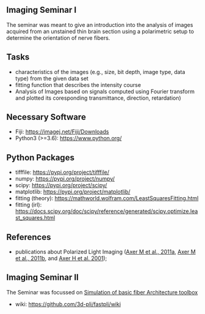 ## Imaging Seminar I
The seminar was meant to give an introduction into the analysis of images acquired from an unstained thin brain section using a polarimetric setup to determine the orientation of nerve fibers.

## Tasks
- characteristics of the images (e.g., size, bit depth, image type, data type) from the given data set
- fitting function that describes the intensity course
- Analysis of Images based on signals computed using Fourier transform and plotted its coresponding transmittance, direction, retardation)

## Necessary Software
- Fiji: <https://imagej.net/Fiji/Downloads>
- Python3 (>=3.6): <https://www.python.org/>

## Python Packages
- tifffile: https://pypi.org/project/tifffile/
- numpy: https://pypi.org/project/numpy/
- scipy: https://pypi.org/project/scipy/
- matplotlib: https://pypi.org/project/matplotlib/
- fitting (theory): https://mathworld.wolfram.com/LeastSquaresFitting.html
- fitting (irl): https://docs.scipy.org/doc/scipy/reference/generated/scipy.optimize.least_squares.html

## References
- publications about Polarized Light Imaging ([Axer M et al., 2011a](https://www.ncbi.nlm.nih.gov/pubmed/20832489), [Axer M et al., 2011b](https://www.ncbi.nlm.nih.gov/pubmed/22232597), and [Axer H et al. 2001](http://www.sciencedirect.com/science/article/pii/S0165027000003496));


## Imaging Seminar II
The Seminar was focussed on [Simulation of basic fiber Architecture toolbox](https://github.com/3d-pli/fastpli)
- wiki: <https://github.com/3d-pli/fastpli/wiki>
